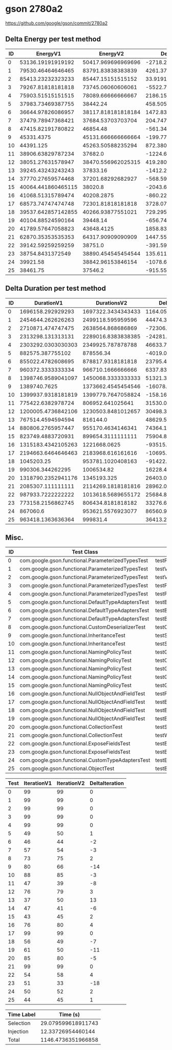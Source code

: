 # gson 2780a2


https://github.com/google/gson/commit/2780a2



## Delta Energy per test method


| ID | EnergyV1 | EnergyV2 | DeltaEnergy | σV1 | σV2 |
| --- | --- | --- | --- | --- | --- |
| 0 | 53136.19191919192 | 50417.969696969696 | -2718.2222222222263 | 19629.53041302553 | 17142.27393980637 |
| 1 | 79530.46464646465 | 83791.83838383839 | 4261.373737373739 | 23979.04439815628 | 20057.14947102836 |
| 2 | 85413.23232323233 | 85447.15151515152 | 33.91919191919442 | 56356.68818990258 | 27833.053596621357 |
| 3 | 79267.81818181818 | 73745.06060606061 | -5522.757575757569 | 25367.7952659235 | 21803.441370395787 |
| 4 | 75903.51515151515 | 78089.66666666667 | 2186.1515151515196 | 22140.665685503795 | 20546.73294583532 |
| 5 | 37983.73469387755 | 38442.24 | 458.5053061224462 | 3817.1551313720015 | 2886.3657672581967 |
| 6 | 36644.97826086957 | 38117.818181818184 | 1472.839920948616 | 3752.0182886891484 | 3443.344200791429 |
| 7 | 37479.78947368421 | 37684.53703703704 | 204.7475633528229 | 5356.900120689865 | 4912.233227938723 |
| 8 | 47415.82191780822 | 46854.48 | -561.3419178082186 | 18449.15677127349 | 19002.410134408387 |
| 9 | 45331.4375 | 45131.666666666664 | -199.77083333333576 | 13456.906012196629 | 11180.839834468623 |
| 10 | 44391.125 | 45263.50588235294 | 872.3808823529398 | 13537.728486959979 | 14419.2704397508 |
| 11 | 38906.63829787234 | 37682.0 | -1224.6382978723414 | 4632.82143905772 | 4907.665861193915 |
| 12 | 38051.27631578947 | 38470.556962025315 | 419.28064623584214 | 5091.369585150635 | 5993.89721858896 |
| 13 | 39245.43243243243 | 37833.16 | -1412.27243243243 | 5358.654977170441 | 5266.5894404633445 |
| 14 | 37770.27659574468 | 37201.68292682927 | -568.5936689154114 | 5436.084583994794 | 4949.399206895793 |
| 15 | 40064.441860465115 | 38020.8 | -2043.6418604651117 | 4813.244142660161 | 4670.4305564072165 |
| 16 | 41068.51315789474 | 40208.2875 | -860.2256578947417 | 9056.389973664453 | 6510.413829384715 |
| 17 | 68573.74747474748 | 72301.81818181818 | 3728.0707070706994 | 31822.390216921944 | 28190.915424870367 |
| 18 | 39537.642857142855 | 40266.93877551021 | 729.295918367352 | 6086.066555867506 | 4736.850380459974 |
| 19 | 40104.88524590164 | 39448.14 | -656.7452459016422 | 5659.538792824661 | 6902.3530770600255 |
| 20 | 41789.57647058823 | 43648.4125 | 1858.8360294117665 | 10148.897722095931 | 10190.978773765735 |
| 21 | 62870.35353535353 | 64317.90909090909 | 1447.5555555555547 | 23787.46552084345 | 28209.594805898007 |
| 22 | 39142.59259259259 | 38751.0 | -391.59259259259125 | 4521.588120374909 | 5013.616211602298 |
| 23 | 38754.8431372549 | 38890.454545454544 | 135.61140819964203 | 4990.608652308066 | 4576.637366152929 |
| 24 | 39921.58 | 38842.96153846154 | -1078.6184615384627 | 6147.313833179498 | 5350.664318789477 |
| 25 | 38461.75 | 37546.2 | -915.5500000000029 | 5048.629774165552 | 5402.954597460747 |

## Delta Duration per test method


| ID | DurationV1 | DurationsV2 | DeltaDuration |
| --- | --- | --- | --- |
| 0 | 1696158.292929293 | 1697322.3434343433 | 1164.050505050458 |
| 1 | 2454644.262626263 | 2499118.595959596 | 44474.33333333302 |
| 2 | 2710871.474747475 | 2638564.868686869 | -72306.60606060596 |
| 3 | 2313298.131313131 | 2289016.8383838385 | -24281.292929292656 |
| 4 | 2303292.0303030303 | 2349925.787878788 | 46633.7575757578 |
| 5 | 882575.387755102 | 878556.34 | -4019.047755102045 |
| 6 | 855022.4782608695 | 878817.9318181818 | 23795.453557312256 |
| 7 | 960372.3333333334 | 966710.1666666666 | 6337.833333333256 |
| 8 | 1398746.9589041097 | 1450068.3333333333 | 51321.37442922359 |
| 9 | 1389740.7625 | 1373662.4545454546 | -16078.307954545366 |
| 10 | 1399937.9318181819 | 1399779.7647058824 | -158.16711229947396 |
| 11 | 775422.6382978724 | 806952.641025641 | 31530.002727768617 |
| 12 | 1200005.4736842106 | 1230503.8481012657 | 30498.374417055165 |
| 13 | 767514.4594594594 | 816144.0 | 48629.54054054059 |
| 14 | 880806.2765957447 | 955170.4634146341 | 74364.18681888946 |
| 15 | 823749.4883720931 | 899654.3111111111 | 75904.82273901801 |
| 16 | 1315183.4342105263 | 1221668.0625 | -93515.37171052629 |
| 17 | 2194663.6464646463 | 2183968.616161616 | -10695.030303030275 |
| 18 | 1045203.25 | 953781.1020408163 | -91422.14795918367 |
| 19 | 990306.344262295 | 1006534.82 | 16228.475737704895 |
| 20 | 1318790.2352941176 | 1345193.325 | 26403.08970588236 |
| 21 | 2085307.111111111 | 2114269.1818181816 | 28962.07070707064 |
| 22 | 987933.7222222222 | 1013618.5689655172 | 25684.84674329497 |
| 23 | 773158.2156862745 | 806434.8181818182 | 33276.602495543775 |
| 24 | 867060.6 | 953621.5576923077 | 86560.95769230777 |
| 25 | 963418.1363636364 | 999831.4 | 36413.26363636367 |

## Misc.

| ID | Test Class | Test Method |
| --- | --- | --- |
| 0 | com.google.gson.functional.ParameterizedTypesTest | testParameterizedTypeGenericArraysSerialization |
| 1 | com.google.gson.functional.ParameterizedTypesTest | testVariableTypeArrayDeserialization |
| 2 | com.google.gson.functional.ParameterizedTypesTest | testVariableTypeDeserialization |
| 3 | com.google.gson.functional.ParameterizedTypesTest | testParameterizedTypeGenericArraysDeserialization |
| 4 | com.google.gson.functional.ParameterizedTypesTest | testParameterizedTypeWithVariableTypeDeserialization |
| 5 | com.google.gson.functional.DefaultTypeAdaptersTest | testBadValueForBigDecimalDeserialization |
| 6 | com.google.gson.functional.DefaultTypeAdaptersTest | testBigDecimalFieldDeserialization |
| 7 | com.google.gson.functional.DefaultTypeAdaptersTest | testBigIntegerFieldDeserialization |
| 8 | com.google.gson.functional.CustomDeserializerTest | testCustomDeserializerReturnsNull |
| 9 | com.google.gson.functional.InheritanceTest | testSubClassDeserialization |
| 10 | com.google.gson.functional.InheritanceTest | testSubInterfacesOfCollectionDeserialization |
| 11 | com.google.gson.functional.NamingPolicyTest | testGsonWithUpperCamelCaseSpacesPolicyDeserialiation |
| 12 | com.google.gson.functional.NamingPolicyTest | testComplexFieldNameStrategy |
| 13 | com.google.gson.functional.NamingPolicyTest | testGsonWithLowerCaseUnderscorePolicyDeserialiation |
| 14 | com.google.gson.functional.NamingPolicyTest | testGsonWithNonDefaultFieldNamingPolicyDeserialiation |
| 15 | com.google.gson.functional.NamingPolicyTest | testGsonWithLowerCaseDashPolicyDeserialiation |
| 16 | com.google.gson.functional.NullObjectAndFieldTest | testPrintPrintingObjectWithNulls |
| 17 | com.google.gson.functional.NullObjectAndFieldTest | testExplicitSerializationOfNullArrayMembers |
| 18 | com.google.gson.functional.NullObjectAndFieldTest | testExplicitSerializationOfNullStringMembers |
| 19 | com.google.gson.functional.NullObjectAndFieldTest | testExplicitSerializationOfNullCollectionMembers |
| 20 | com.google.gson.functional.CollectionTest | testSetDeserialization |
| 21 | com.google.gson.functional.CollectionTest | testWildcardCollectionField |
| 22 | com.google.gson.functional.ExposeFieldsTest | testExposeAnnotationDeserialization |
| 23 | com.google.gson.functional.ExposeFieldsTest | testExposedInterfaceFieldDeserialization |
| 24 | com.google.gson.functional.CustomTypeAdaptersTest | testEnsureCustomDeserializerNotInvokedForNullValues |
| 25 | com.google.gson.functional.ObjectTest | testBagOfPrimitiveWrappersDeserialization |




| Test | IterationV1 | IterationV2 | DeltaIteration |
| --- | --- | --- | --- |
| 0 | 99 | 99 | 0 |
| 1 | 99 | 99 | 0 |
| 2 | 99 | 99 | 0 |
| 3 | 99 | 99 | 0 |
| 4 | 99 | 99 | 0 |
| 5 | 49 | 50 | 1 |
| 6 | 46 | 44 | -2 |
| 7 | 57 | 54 | -3 |
| 8 | 73 | 75 | 2 |
| 9 | 80 | 66 | -14 |
| 10 | 88 | 85 | -3 |
| 11 | 47 | 39 | -8 |
| 12 | 76 | 79 | 3 |
| 13 | 37 | 50 | 13 |
| 14 | 47 | 41 | -6 |
| 15 | 43 | 45 | 2 |
| 16 | 76 | 80 | 4 |
| 17 | 99 | 99 | 0 |
| 18 | 56 | 49 | -7 |
| 19 | 61 | 50 | -11 |
| 20 | 85 | 80 | -5 |
| 21 | 99 | 99 | 0 |
| 22 | 54 | 58 | 4 |
| 23 | 51 | 33 | -18 |
| 24 | 50 | 52 | 2 |
| 25 | 44 | 45 | 1 |



| Time Label | Time (s) |
| --- | --- |
| Selection | 29.079599618911743 |
| Injection | 12.33726954460144 |
| Total | 1146.4736351966858 |


